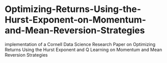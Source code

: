 # Optimizing-Returns-Using-the-Hurst-Exponent-on-Momentum-and-Mean-Reversion-Strategies
implementation of a Cornell Data Science Research Paper on Optimizing Returns Using the Hurst Exponent and Q  Learning on Momentum and Mean Reversion Strategies

